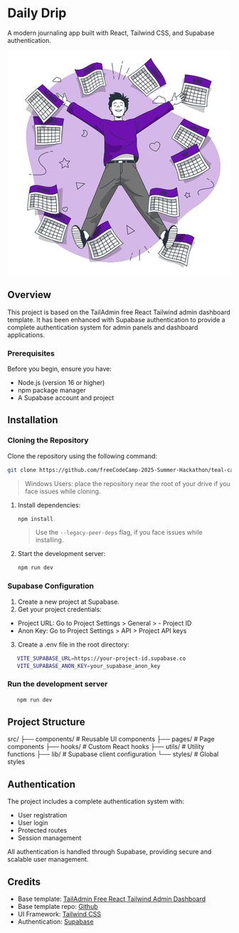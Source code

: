 # Daily Drip

A modern journaling app built with React, Tailwind CSS, and Supabase authentication.

![Daily Drip](./main-page-pic.svg)

## Overview

This project is based on the TailAdmin free React Tailwind admin dashboard template. It has been enhanced with Supabase authentication to provide a complete authentication system for admin panels and dashboard applications.

### Prerequisites

Before you begin, ensure you have:

- Node.js (version 16 or higher)
- npm package manager
- A Supabase account and project

## Installation

### Cloning the Repository

Clone the repository using the following command:

```bash
git clone https://github.com/freeCodeCamp-2025-Summer-Hackathon/teal-cache.git
```

> Windows Users: place the repository near the root of your drive if you face issues while cloning.

1. Install dependencies:

   ```bash
   npm install
   ```

   > Use the `--legacy-peer-deps` flag, if you face issues while installing.

2. Start the development server:
   ```bash
   npm run dev
   ```

### Supabase Configuration

1. Create a new project at Supabase.
2. Get your project credentials:

- Project URL: Go to Project Settings > General > - Project ID
- Anon Key: Go to Project Settings > API > Project API keys

3. Create a .env file in the root directory:

```bash
   VITE_SUPABASE_URL=https://your-project-id.supabase.co
   VITE_SUPABASE_ANON_KEY=your_supabase_anon_key
```

### Run the development server

```bash
   npm run dev
```

## Project Structure

src/
├── components/ # Reusable UI components
├── pages/ # Page components
├── hooks/ # Custom React hooks
├── utils/ # Utility functions
├── lib/ # Supabase client configuration
└── styles/ # Global styles

## Authentication

The project includes a complete authentication system with:

- User registration
- User login
- Protected routes
- Session management

All authentication is handled through Supabase, providing secure and scalable user management.

## Credits

- Base template: [TailAdmin Free React Tailwind Admin Dashboard](https://tailadmin.com/)
- Base template repo: [Github](https://github.com/TailAdmin/free-react-tailwind-admin-dashboard)
- UI Framework: [Tailwind CSS](https://tailwindcss.com/)
- Authentication: [Supabase](https://supabase.com/)
